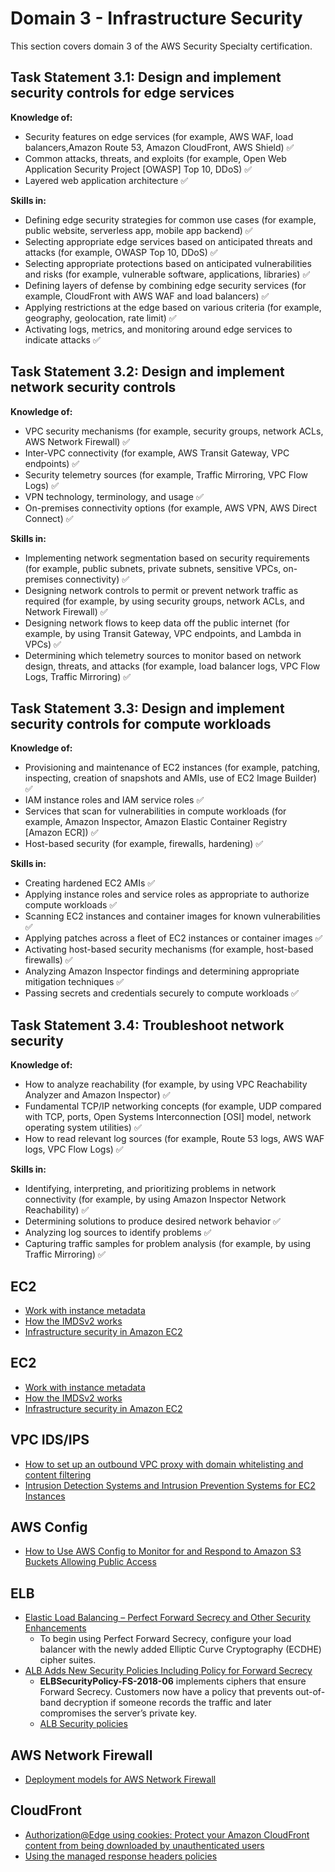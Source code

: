 # Domain 3 - Infrastructure Security

This section covers domain 3 of the AWS Security Specialty certification.

## Task Statement 3.1: Design and implement security controls for edge services

**Knowledge of:**

- Security features on edge services (for example, AWS WAF, load balancers,Amazon Route 53, Amazon CloudFront, AWS Shield) :white_check_mark:
- Common attacks, threats, and exploits (for example, Open Web Application Security Project [OWASP] Top 10, DDoS) :white_check_mark:
- Layered web application architecture :white_check_mark:

**Skills in:**

- Defining edge security strategies for common use cases (for example, public website, serverless app, mobile app backend) :white_check_mark:
- Selecting appropriate edge services based on anticipated threats and attacks (for example, OWASP Top 10, DDoS) :white_check_mark:
- Selecting appropriate protections based on anticipated vulnerabilities and risks (for example, vulnerable software, applications, libraries) :white_check_mark:
- Defining layers of defense by combining edge security services (for example, CloudFront with AWS WAF and load balancers) :white_check_mark:
- Applying restrictions at the edge based on various criteria (for example, geography, geolocation, rate limit) :white_check_mark:
- Activating logs, metrics, and monitoring around edge services to indicate attacks :white_check_mark:

## Task Statement 3.2: Design and implement network security controls

**Knowledge of:**

- VPC security mechanisms (for example, security groups, network ACLs, AWS Network Firewall) :white_check_mark:
- Inter-VPC connectivity (for example, AWS Transit Gateway, VPC endpoints) :white_check_mark:
- Security telemetry sources (for example, Traffic Mirroring, VPC Flow Logs) :white_check_mark:
- VPN technology, terminology, and usage :white_check_mark:
- On-premises connectivity options (for example, AWS VPN, AWS Direct Connect) :white_check_mark:

**Skills in:**

- Implementing network segmentation based on security requirements (for example, public subnets, private subnets, sensitive VPCs, on-premises connectivity) :white_check_mark:
- Designing network controls to permit or prevent network traffic as required (for example, by using security groups, network ACLs, and Network Firewall) :white_check_mark:
- Designing network flows to keep data off the public internet (for example, by using Transit Gateway, VPC endpoints, and Lambda in VPCs) :white_check_mark:
- Determining which telemetry sources to monitor based on network design, threats, and attacks (for example, load balancer logs, VPC Flow Logs, Traffic Mirroring) :white_check_mark:

## Task Statement 3.3: Design and implement security controls for compute workloads

**Knowledge of:**

- Provisioning and maintenance of EC2 instances (for example, patching, inspecting, creation of snapshots and AMIs, use of EC2 Image Builder) :white_check_mark:
- IAM instance roles and IAM service roles :white_check_mark:
- Services that scan for vulnerabilities in compute workloads (for example, Amazon Inspector, Amazon Elastic Container Registry [Amazon ECR]) :white_check_mark:
- Host-based security (for example, firewalls, hardening) :white_check_mark:

**Skills in:**

- Creating hardened EC2 AMIs :white_check_mark:
- Applying instance roles and service roles as appropriate to authorize compute workloads :white_check_mark:
- Scanning EC2 instances and container images for known vulnerabilities :white_check_mark:
- Applying patches across a fleet of EC2 instances or container images :white_check_mark:
- Activating host-based security mechanisms (for example, host-based firewalls) :white_check_mark:
- Analyzing Amazon Inspector findings and determining appropriate mitigation techniques :white_check_mark:
- Passing secrets and credentials securely to compute workloads :white_check_mark:

## Task Statement 3.4: Troubleshoot network security

**Knowledge of:**

- How to analyze reachability (for example, by using VPC Reachability Analyzer and Amazon Inspector) :white_check_mark:
- Fundamental TCP/IP networking concepts (for example, UDP compared with TCP, ports, Open Systems Interconnection [OSI] model, network operating system utilities) :white_check_mark:
- How to read relevant log sources (for example, Route 53 logs, AWS WAF logs, VPC Flow Logs) :white_check_mark:

**Skills in:**

- Identifying, interpreting, and prioritizing problems in network connectivity (for example, by using Amazon Inspector Network Reachability) :white_check_mark:
- Determining solutions to produce desired network behavior :white_check_mark:
- Analyzing log sources to identify problems :white_check_mark:
- Capturing traffic samples for problem analysis (for example, by using Traffic Mirroring) :white_check_mark:

## EC2

- [Work with instance metadata](https://docs.aws.amazon.com/AWSEC2/latest/WindowsGuide/ExamplePolicies_EC2.html#iam-example-instance-metadata)
- [How the IMDSv2 works](https://docs.aws.amazon.com/AWSEC2/latest/WindowsGuide/instance-metadata-v2-how-it-works.html)
- [Infrastructure security in Amazon EC2](https://docs.aws.amazon.com/AWSEC2/latest/WindowsGuide/infrastructure-security.html   )

## EC2

- [Work with instance metadata](https://docs.aws.amazon.com/AWSEC2/latest/WindowsGuide/ExamplePolicies_EC2.html#iam-example-instance-metadata)
- [How the IMDSv2 works](https://docs.aws.amazon.com/AWSEC2/latest/WindowsGuide/instance-metadata-v2-how-it-works.html)
- [Infrastructure security in Amazon EC2](https://docs.aws.amazon.com/AWSEC2/latest/WindowsGuide/infrastructure-security.html   )

## VPC IDS/IPS

- [How to set up an outbound VPC proxy with domain whitelisting and content filtering](https://aws.amazon.com/blogs/security/how-to-set-up-an-outbound-vpc-proxy-with-domain-whitelisting-and-content-filtering/)
- [Intrusion Detection Systems and Intrusion Prevention Systems for EC2 Instances](https://d1.awsstatic.com/Marketplace/scenarios/security/SEC_01_TSB_Final.pdf)

## AWS Config

- [How to Use AWS Config to Monitor for and Respond to Amazon S3 Buckets Allowing Public Access](https://aws.amazon.com/blogs/security/how-to-use-aws-config-to-monitor-for-and-respond-to-amazon-s3-buckets-allowing-public-access/)

## ELB

- [Elastic Load Balancing – Perfect Forward Secrecy and Other Security Enhancements](https://aws.amazon.com/blogs/aws/elastic-load-balancing-perfect-forward-secrecy-and-other-security-enhancements/)
  - To begin using Perfect Forward Secrecy, configure your load balancer with the newly added Elliptic Curve Cryptography (ECDHE) cipher suites.
- [ALB Adds New Security Policies Including Policy for Forward Secrecy](https://aws.amazon.com/about-aws/whats-new/2018/06/application-load-balancer-adds-new-security-policies-including-policy-for-forward-secrecy/)
  - **ELBSecurityPolicy-FS-2018-06** implements ciphers that ensure Forward Secrecy. Customers now have a policy that prevents out-of-band decryption if someone records the traffic and later compromises the server’s private key.
  - [ALB Security policies](https://docs.aws.amazon.com/elasticloadbalancing/latest/application/create-https-listener.html#describe-ssl-policies)

## AWS Network Firewall

- [Deployment models for AWS Network Firewall](https://aws.amazon.com/blogs/networking-and-content-delivery/deployment-models-for-aws-network-firewall/)

## CloudFront

- [Authorization@Edge using cookies: Protect your Amazon CloudFront content from being downloaded by unauthenticated users](https://aws.amazon.com/blogs/networking-and-content-delivery/authorizationedge-using-cookies-protect-your-amazon-cloudfront-content-from-being-downloaded-by-unauthenticated-users/)
- [Using the managed response headers policies](https://docs.aws.amazon.com/AmazonCloudFront/latest/DeveloperGuide/using-managed-response-headers-policies.html#managed-response-headers-policies-security)
